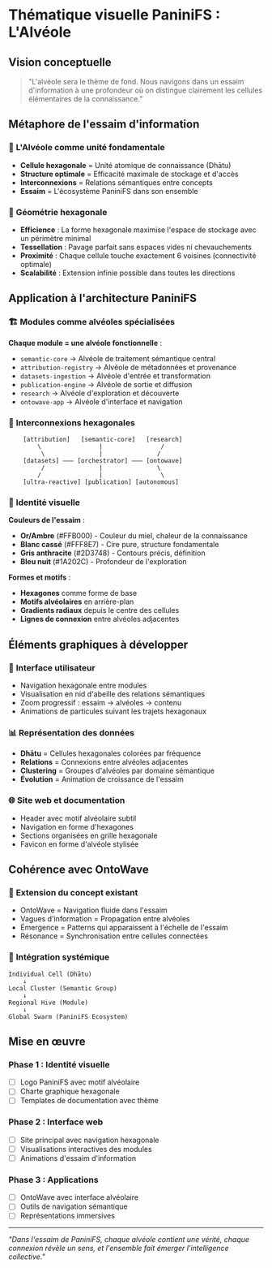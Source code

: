 # Thématique visuelle PaniniFS : L'Alvéole

## Vision conceptuelle

> "L'alvéole sera le thème de fond. Nous navigons dans un essaim d'information à une profondeur où on distingue clairement les cellules élémentaires de la connaissance."

## Métaphore de l'essaim d'information

### 🍯 **L'Alvéole comme unité fondamentale**
- **Cellule hexagonale** = Unité atomique de connaissance (Dhātu)
- **Structure optimale** = Efficacité maximale de stockage et d'accès
- **Interconnexions** = Relations sémantiques entre concepts
- **Essaim** = L'écosystème PaniniFS dans son ensemble

### 📐 **Géométrie hexagonale**
- **Efficience** : La forme hexagonale maximise l'espace de stockage avec un périmètre minimal
- **Tessellation** : Pavage parfait sans espaces vides ni chevauchements
- **Proximité** : Chaque cellule touche exactement 6 voisines (connectivité optimale)
- **Scalabilité** : Extension infinie possible dans toutes les directions

## Application à l'architecture PaniniFS

### 🏗️ **Modules comme alvéoles spécialisées**

**Chaque module = une alvéole fonctionnelle** :
- `semantic-core` → Alvéole de traitement sémantique central
- `attribution-registry` → Alvéole de métadonnées et provenance
- `datasets-ingestion` → Alvéole d'entrée et transformation
- `publication-engine` → Alvéole de sortie et diffusion
- `research` → Alvéole d'exploration et découverte
- `ontowave-app` → Alvéole d'interface et navigation

### 🔗 **Interconnexions hexagonales**
```
    [attribution]   [semantic-core]   [research]
        \                |                /
         \               |               /
    [datasets] ——— [orchestrator] ——— [ontowave]
         /               |               \
        /                |                \
    [ultra-reactive] [publication] [autonomous]
```

### 🎨 **Identité visuelle**

**Couleurs de l'essaim** :
- **Or/Ambre** (#FFB000) - Couleur du miel, chaleur de la connaissance
- **Blanc cassé** (#FFF8E7) - Cire pure, structure fondamentale
- **Gris anthracite** (#2D3748) - Contours précis, définition
- **Bleu nuit** (#1A202C) - Profondeur de l'exploration

**Formes et motifs** :
- **Hexagones** comme forme de base
- **Motifs alvéolaires** en arrière-plan
- **Gradients radiaux** depuis le centre des cellules
- **Lignes de connexion** entre alvéoles adjacentes

## Éléments graphiques à développer

### 📱 **Interface utilisateur**
- Navigation hexagonale entre modules
- Visualisation en nid d'abeille des relations sémantiques
- Zoom progressif : essaim → alvéoles → contenu
- Animations de particules suivant les trajets hexagonaux

### 📊 **Représentation des données**
- **Dhātu** = Cellules hexagonales colorées par fréquence
- **Relations** = Connexions entre alvéoles adjacentes
- **Clustering** = Groupes d'alvéoles par domaine sémantique
- **Évolution** = Animation de croissance de l'essaim

### 🌐 **Site web et documentation**
- Header avec motif alvéolaire subtil
- Navigation en forme d'hexagones
- Sections organisées en grille hexagonale
- Favicon en forme d'alvéole stylisée

## Cohérence avec OntoWave

### 🌊 **Extension du concept existant**
- OntoWave = Navigation fluide dans l'essaim
- Vagues d'information = Propagation entre alvéoles
- Émergence = Patterns qui apparaissent à l'échelle de l'essaim
- Résonance = Synchronisation entre cellules connectées

### 🔄 **Intégration systémique**
```
Individual Cell (Dhātu)
    ↓
Local Cluster (Semantic Group)  
    ↓
Regional Hive (Module)
    ↓
Global Swarm (PaniniFS Ecosystem)
```

## Mise en œuvre

### Phase 1 : Identité visuelle
- [ ] Logo PaniniFS avec motif alvéolaire
- [ ] Charte graphique hexagonale
- [ ] Templates de documentation avec thème

### Phase 2 : Interface web
- [ ] Site principal avec navigation hexagonale
- [ ] Visualisations interactives des modules
- [ ] Animations d'essaim d'information

### Phase 3 : Applications
- [ ] OntoWave avec interface alvéolaire
- [ ] Outils de navigation sémantique
- [ ] Représentations immersives

---

*"Dans l'essaim de PaniniFS, chaque alvéole contient une vérité, chaque connexion révèle un sens, et l'ensemble fait émerger l'intelligence collective."*
